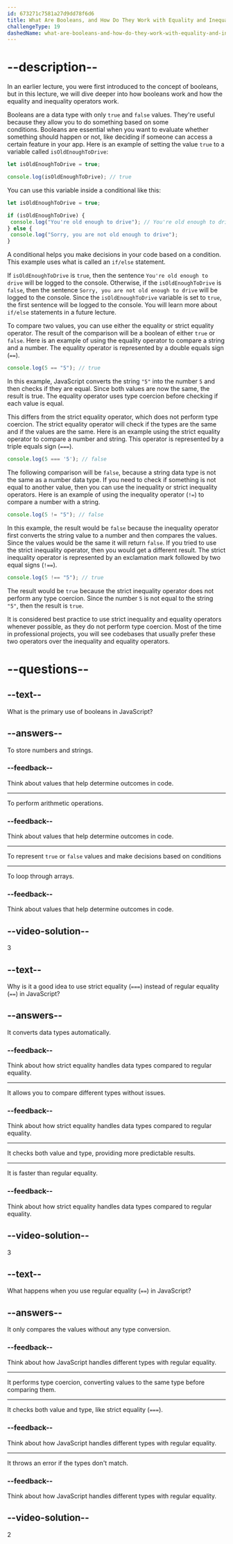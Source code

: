 ```yaml
---
id: 673271c7581a27d9dd78f6d6
title: What Are Booleans, and How Do They Work with Equality and Inequality Operators?
challengeType: 19
dashedName: what-are-booleans-and-how-do-they-work-with-equality-and-inequality-operators
---
```


# --description--

In an earlier lecture, you were first introduced to the concept of booleans, but in this lecture, we will dive deeper into how booleans work and how the equality and inequality operators work.

Booleans are a data type with only `true` and `false` values. They're useful because they allow you to do something based on some conditions. Booleans are essential when you want to evaluate whether something should happen or not, like deciding if someone can access a certain feature in your app. Here is an example of setting the value `true` to a variable called `isOldEnoughToDrive`:

```js
let isOldEnoughToDrive = true;

console.log(isOldEnoughToDrive); // true
```

You can use this variable inside a conditional like this:

```js
let isOldEnoughToDrive = true;

if (isOldEnoughToDrive) {
 console.log("You're old enough to drive"); // You're old enough to drive
} else {
 console.log("Sorry, you are not old enough to drive");
}
```

A conditional helps you make decisions in your code based on a condition. This example uses what is called an `if/else` statement.

If `isOldEnoughToDrive` is `true`, then the sentence `You're old enough to drive` will be logged to the console. Otherwise, if the `isOldEnoughToDrive` is `false`, then the sentence `Sorry, you are not old enough to drive` will be logged to the console. Since the `isOldEnoughToDrive` variable is set to `true`, the first sentence will be logged to the console. You will learn more about `if/else` statements in a future lecture.

To compare two values, you can use either the equality or strict equality operator. The result of the comparison will be a boolean of either `true` or `false`. Here is an example of using the equality operator to compare a string and a number. The equality operator is represented by a double equals sign (`==`).

```js
console.log(5 == "5"); // true
```

In this example, JavaScript converts the string `"5"` into the number `5` and then checks if they are equal. Since both values are now the same, the result is true. The equality operator uses type coercion before checking if each value is equal.

This differs from the strict equality operator, which does not perform type coercion. The strict equality operator will check if the types are the same and if the values are the same. Here is an example using the strict equality operator to compare a number and string. This operator is represented by a triple equals sign (`===`).

```js
console.log(5 === '5'); // false
```

The following comparison will be `false`, because a string data type is not the same as a number data type. If you need to check if something is not equal to another value, then you can use the inequality or strict inequality operators. Here is an example of using the inequality operator (`!=`) to compare a number with a string.

```js
console.log(5 != "5"); // false
```

In this example, the result would be `false` because the inequality operator first converts the string value to a number and then compares the values. Since the values would be the same it will return `false`. If you tried to use the strict inequality operator, then you would get a different result. The strict inequality operator is represented by an exclamation mark followed by two equal signs (`!==`).

```js
console.log(5 !== "5"); // true
```

The result would be `true` because the strict inequality operator does not perform any type coercion. Since the number `5` is not equal to the string `"5"`, then the result is `true`.

It is considered best practice to use strict inequality and equality operators whenever possible, as they do not perform type coercion. Most of the time in professional projects, you will see codebases that usually prefer these two operators over the inequality and equality operators.

# --questions--

## --text--

What is the primary use of booleans in JavaScript?

## --answers--

To store numbers and strings.

### --feedback--

Think about values that help determine outcomes in code.

---

To perform arithmetic operations.

### --feedback--

Think about values that help determine outcomes in code.

---

To represent `true` or `false` values and make decisions based on conditions

---

To loop through arrays.

### --feedback--

Think about values that help determine outcomes in code.

## --video-solution--

3

## --text--

Why is it a good idea to use strict equality (`===`) instead of regular equality (`==`) in JavaScript?

## --answers--

It converts data types automatically.

### --feedback--

Think about how strict equality handles data types compared to regular equality.

---

It allows you to compare different types without issues.

### --feedback--

Think about how strict equality handles data types compared to regular equality.

---

It checks both value and type, providing more predictable results.

---

It is faster than regular equality.

### --feedback--

Think about how strict equality handles data types compared to regular equality.

## --video-solution--

3

## --text--

What happens when you use regular equality (`==`) in JavaScript?

## --answers--

It only compares the values without any type conversion.

### --feedback--

Think about how JavaScript handles different types with regular equality.

---

It performs type coercion, converting values to the same type before comparing them.

---

It checks both value and type, like strict equality (`===`).

### --feedback--

Think about how JavaScript handles different types with regular equality.

---

It throws an error if the types don't match.

### --feedback--

Think about how JavaScript handles different types with regular equality.

## --video-solution--

2
